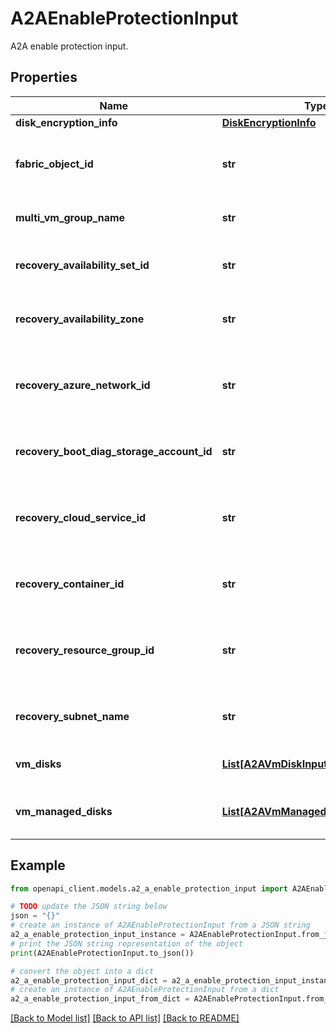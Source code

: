 # A2AEnableProtectionInput

A2A enable protection input.

## Properties

Name | Type | Description | Notes
------------ | ------------- | ------------- | -------------
**disk_encryption_info** | [**DiskEncryptionInfo**](DiskEncryptionInfo.md) |  | [optional] 
**fabric_object_id** | **str** | The fabric specific object Id of the virtual machine. | [optional] 
**multi_vm_group_name** | **str** | The multi vm group name. | [optional] 
**recovery_availability_set_id** | **str** | The recovery availability set Id. | [optional] 
**recovery_availability_zone** | **str** | The recovery availability zone. | [optional] 
**recovery_azure_network_id** | **str** | The recovery Azure virtual network ARM id. | [optional] 
**recovery_boot_diag_storage_account_id** | **str** | The boot diagnostic storage account. | [optional] 
**recovery_cloud_service_id** | **str** | The recovery cloud service Id. Valid for V1 scenarios. | [optional] 
**recovery_container_id** | **str** | The recovery container Id. | [optional] 
**recovery_resource_group_id** | **str** | The recovery resource group Id. Valid for V2 scenarios. | [optional] 
**recovery_subnet_name** | **str** | The recovery subnet name. | [optional] 
**vm_disks** | [**List[A2AVmDiskInputDetails]**](A2AVmDiskInputDetails.md) | The list of vm disk details. | [optional] 
**vm_managed_disks** | [**List[A2AVmManagedDiskInputDetails]**](A2AVmManagedDiskInputDetails.md) | The list of vm managed disk details. | [optional] 

## Example

```python
from openapi_client.models.a2_a_enable_protection_input import A2AEnableProtectionInput

# TODO update the JSON string below
json = "{}"
# create an instance of A2AEnableProtectionInput from a JSON string
a2_a_enable_protection_input_instance = A2AEnableProtectionInput.from_json(json)
# print the JSON string representation of the object
print(A2AEnableProtectionInput.to_json())

# convert the object into a dict
a2_a_enable_protection_input_dict = a2_a_enable_protection_input_instance.to_dict()
# create an instance of A2AEnableProtectionInput from a dict
a2_a_enable_protection_input_from_dict = A2AEnableProtectionInput.from_dict(a2_a_enable_protection_input_dict)
```
[[Back to Model list]](../README.md#documentation-for-models) [[Back to API list]](../README.md#documentation-for-api-endpoints) [[Back to README]](../README.md)



